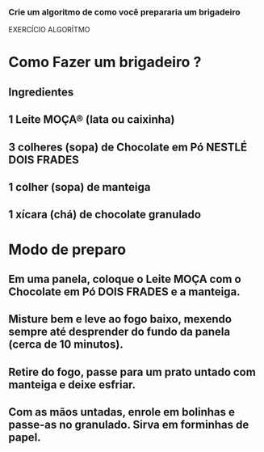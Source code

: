 ### Crie um algoritmo de como você prepararia um brigadeiro

EXERCÍCIO ALGORÍTMO

# Como Fazer um brigadeiro ?

## Ingredientes
## 1 Leite MOÇA® (lata ou caixinha)
## 3 colheres (sopa) de Chocolate em Pó NESTLÉ DOIS FRADES
## 1 colher (sopa) de manteiga
## 1 xícara (chá) de chocolate granulado


# Modo de preparo
## Em uma panela, coloque o Leite MOÇA com o Chocolate em Pó DOIS FRADES e a manteiga.

## Misture bem e leve ao fogo baixo, mexendo sempre até desprender do fundo da panela (cerca de 10 minutos).

## Retire do fogo, passe para um prato untado com manteiga e deixe esfriar.

## Com as mãos untadas, enrole em bolinhas e passe-as no granulado. Sirva em forminhas de papel.